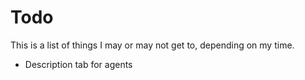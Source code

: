 # Todo
This is a list of things I may or may not get to, depending on my time.

- Description tab for agents